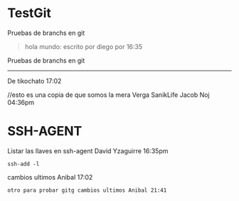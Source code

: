 # TestGit


Pruebas de branchs en git
> hola mundo: escrito por diego por 16:35


Pruebas de branchs en git

-----------------------
De tikochato 17:02

//esto es una copia de que somos la mera Verga SanikLife Jacob Noj 04:36pm

# SSH-AGENT
Listar las llaves en ssh-agent
David Yzaguirre 16:35pm
```
ssh-add -l
```
cambios ultimos Anibal 17:02


```
otro para probar gitg cambios ultimos Anibal 21:41
